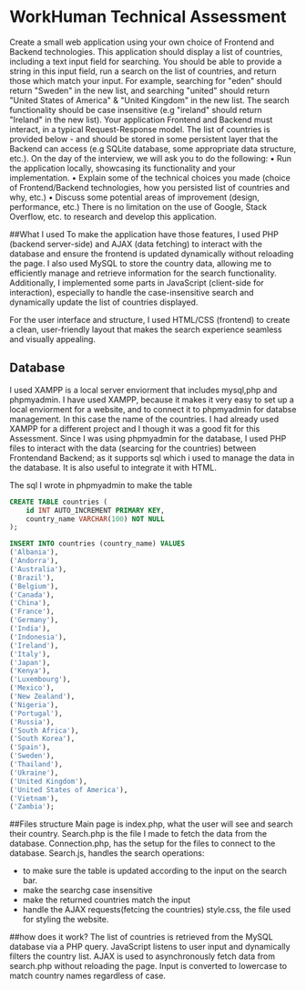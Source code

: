 # WorkHuman Technical Assessment
Create a small web application using your own choice of Frontend and
Backend technologies.
This application should display a list of countries, including a text input field for searching. You should be able to provide a string in this input field, run a search on the list of countries, and return those which match your input. 
For example, searching for "eden" should return "Sweden" in the new list, and searching "united" should return "United States of America" & "United Kingdom" in the new list. The search functionality should be case insensitive (e.g "ireland" should return "Ireland" in the new list).
Your application Frontend and Backend must interact, in a typical Request-Response model.
The list of countries is provided below - and should be stored in some persistent layer that the Backend can access (e.g SQLite database, some appropriate data structure, etc.).
On the day of the interview, we will ask you to do the following:
    • Run the application locally, showcasing its functionality and your implementation.
    • Explain some of the technical choices you made (choice of Frontend/Backend technologies, how you persisted list of countries and why, etc.)
    • Discuss some potential areas of improvement (design, performance, etc.)
There is no limitation on the use of Google, Stack Overflow, etc. to research and develop this application.

##What I used
To make the application have those features, I used PHP (backend server-side) and AJAX (data fetching) to interact with the database and ensure the frontend is updated dynamically without reloading the page. I also used MySQL to store the country data, allowing me to efficiently manage and retrieve information for the search functionality. Additionally, I implemented some parts in JavaScript (client-side for interaction), especially to handle the case-insensitive search and dynamically update the list of countries displayed.

For the user interface and structure, I used HTML/CSS (frontend) to create a clean, user-friendly layout that makes the search experience seamless and visually appealing.


## Database

I used XAMPP is a local server enviorment that includes mysql,php and phpmyadmin. I have used XAMPP, because it makes it very easy to set up a local enviorment for a website, and to connect it to phpmyadmin for databse management. In this case the name of the countries.
I had already used XAMPP for a different project and I though it was a good fit for this Assessment. Since I was using phpmyadmin for the database, I used PHP files to interact with the data (searcing for the countries) between Frontendand Backend; as it supports sql which i used to manage the data in the database. It is also useful to integrate it with HTML.

The sql I wrote in phpmyadmin to make the table 
```sql
CREATE TABLE countries (
    id INT AUTO_INCREMENT PRIMARY KEY,
    country_name VARCHAR(100) NOT NULL
);

INSERT INTO countries (country_name) VALUES
('Albania'),
('Andorra'),
('Australia'),
('Brazil'),
('Belgium'),
('Canada'),
('China'),
('France'),
('Germany'),
('India'),
('Indonesia'),
('Ireland'),
('Italy'),
('Japan'),
('Kenya'),
('Luxembourg'),
('Mexico'),
('New Zealand'),
('Nigeria'),
('Portugal'),
('Russia'),
('South Africa'),
('South Korea'),
('Spain'),
('Sweden'),
('Thailand'),
('Ukraine'),
('United Kingdom'),
('United States of America'),
('Vietnam'),
('Zambia');
```

##Files structure
Main page is index.php, what the user will see and search their country. 
Search.php is the file I made to fetch the data from the database. 
Connection.php, has the setup for the files to connect to the database. 
Search.js, handles the search operations:
-   to make sure the table is updated according to the input on the search bar.
-   make the searchg case insensitive
-   make the returned countries  match the input 
-   handle the AJAX requests(fetcing the countries)
style.css, the file used for styling the website.

##how does it work?
The list of countries is retrieved from the MySQL database via a PHP query. JavaScript listens to user input and dynamically filters the country list. AJAX is used to asynchronously fetch data from search.php without reloading the page. Input is converted to lowercase to match country names regardless of case.

